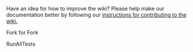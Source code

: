 Have an idea for how to improve the wiki? Please help make our documentation better by following our [instructions for contributing to the wiki.](https://github.com/oppia/oppia-android/wiki/Wiki#contributing-to-the-wiki)

Fork for Fork

RunAllTests
